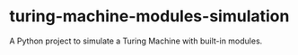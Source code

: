 # turing-machine-modules-simulation
A Python project to simulate a Turing Machine with built-in modules.
